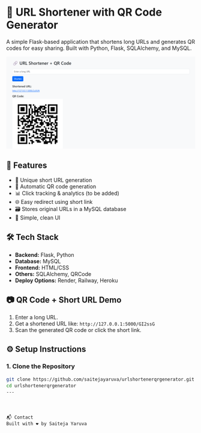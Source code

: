 # 🔗 URL Shortener with QR Code Generator

A simple Flask-based application that shortens long URLs and generates QR codes for easy sharing. Built with Python, Flask, SQLAlchemy, and MySQL.

![App Screenshot](Images/Image.png)

## 🚀 Features

- 🔐 Unique short URL generation
- 📎 Automatic QR code generation
- 📊 Click tracking & analytics (to be added)
- 🌐 Easy redirect using short link
- 🗃️ Stores original URLs in a MySQL database
- 🎨 Simple, clean UI

## 🛠️ Tech Stack

- **Backend:** Flask, Python
- **Database:** MySQL
- **Frontend:** HTML/CSS
- **Others:** SQLAlchemy, QRCode
- **Deploy Options:** Render, Railway, Heroku

## 📷 QR Code + Short URL Demo

1. Enter a long URL.
2. Get a shortened URL like: `http://127.0.0.1:5000/GI2ssG`
3. Scan the generated QR code or click the short link.

## ⚙️ Setup Instructions

### 1. Clone the Repository

```bash
git clone https://github.com/saitejayaruva/urlshortenerqrgenerator.git
cd urlshortenerqrgenerator
---



📬 Contact
Built with ❤️ by Saiteja Yaruva




